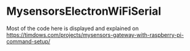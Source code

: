 # MysensorsElectronWiFiSerial

Most of the code here is displayed and explained on https://timdows.com/projects/mysensors-gateway-with-raspberry-pi-command-setup/
